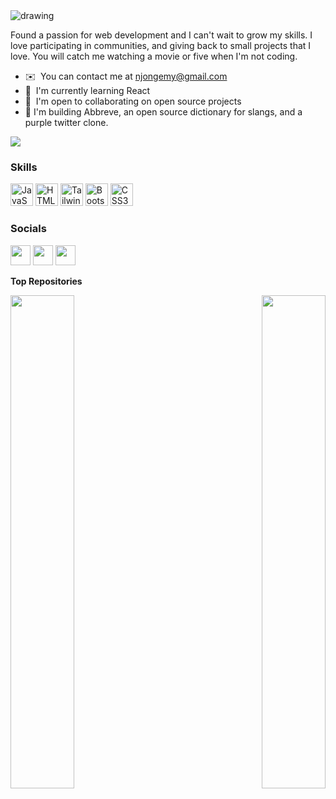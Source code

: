 

<img src="https://user-images.githubusercontent.com/81039882/182611597-f89d0233-2043-42b2-9d36-f0bc36d78353.jpeg" alt="drawing"/>

Found a passion for web development and I can't wait to grow my skills. I love participating in communities, and giving back to small projects that I love. You will catch me watching a movie or five when I'm not coding.

*   ✉️  You can contact me at [njongemy@gmail.com](mailto:njongemy@gmail.com)
*   🧠  I'm currently learning React
*   🤝  I'm open to collaborating on open source projects
*   :tada: I'm building Abbreve, an open source dictionary for slangs, and a purple twitter clone.
  
  <img src="https://img.shields.io/twitter/follow/njong_emy?logo=twitter&style=for-the-badge&color=ec4899&labelColor=171717"/>

### Skills
  <p align="left">
                                <a href="https://developer.mozilla.org/en-US/docs/Web/JavaScript" target="_blank" rel="noreferrer"><img src="https://raw.githubusercontent.com/danielcranney/readme-generator/main/public/icons/skills/javascript-colored.svg" width="36" height="36" alt="JavaScript" /></a>
                                <a href="https://developer.mozilla.org/en-US/docs/Glossary/HTML5" target="_blank" rel="noreferrer"><img src="https://raw.githubusercontent.com/danielcranney/readme-generator/main/public/icons/skills/html5-colored.svg" width="36" height="36" alt="HTML5" /></a>
                                <a href="https://tailwindcss.com/" target="_blank" rel="noreferrer"><img src="https://raw.githubusercontent.com/danielcranney/readme-generator/main/public/icons/skills/tailwindcss-colored.svg" width="36" height="36" alt="TailwindCSS" /></a>
                                <a href="https://getbootstrap.com/" target="_blank" rel="noreferrer"><img src="https://raw.githubusercontent.com/danielcranney/readme-generator/main/public/icons/skills/bootstrap-colored.svg" width="36" height="36" alt="Bootstrap" /></a>
                                <a href="https://www.w3.org/TR/CSS/#css" target="_blank" rel="noreferrer"><img src="https://raw.githubusercontent.com/danielcranney/readme-generator/main/public/icons/skills/css3-colored.svg" width="36" height="36" alt="CSS3" /></a>
                    </p>
                    
### Socials
 <a href="https://Bingehtheblogger.hashnode.dev" target="_blank" rel="noreferrer"><img src="https://raw.githubusercontent.com/danielcranney/readme-generator/main/public/icons/socials/hashnode.svg" width="32" height="32" /></a> <a href="https://www.linkedin.com/in/njong-emy-729764207/" target="_blank" rel="noreferrer"><img src="https://raw.githubusercontent.com/danielcranney/readme-generator/main/public/icons/socials/linkedin.svg" width="32" height="32" /></a> <a href="https://www.twitter.com/njong_emy" target="_blank" rel="noreferrer"><img src="https://raw.githubusercontent.com/danielcranney/readme-generator/main/public/icons/socials/twitter.svg" width="32" height="32" /></a></p>

  <b>Top Repositories</b>

<div width="100%" align="center"><a href="https://github.com/Njong392/hyperui" align="left"><img align="left" width="45%" src="https://github-readme-stats.vercel.app/api/pin/?username=Njong392&repo=hyperui&title_color=0891b2&text_color=ffffff&icon_color=ec4899&bg_color=171717&hide_border=true&locale=en" /></a><a href="https://github.com/Njong392/purpleTwitter-vanillajs" align="right"><img align="right" width="45%" src="https://github-readme-stats.vercel.app/api/pin/?username=Njong392&repo=purpleTwitter-vanillajs&title_color=0891b2&text_color=ffffff&icon_color=ec4899&bg_color=171717&hide_border=true&locale=en" /></a></div><br /><br /><br /><br /><br /><br /><br />

<!---
Njong392/Njong392 is a ✨ special ✨ repository because its `README.md` (this file) appears on your GitHub profile.
You can click the Preview link to take a look at your changes.
--->
